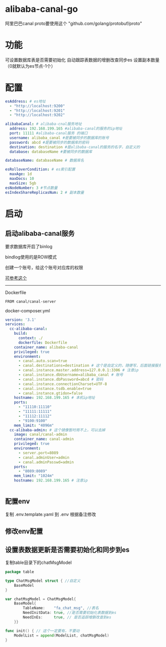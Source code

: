 # alibaba-canal-go
阿里巴巴canal proto要使用这个 "github.com/golang/protobuf/proto"

# 功能
可设置数据库表是否需要初始化
自动跟踪表数据的增删改查同步es
设置副本数量（0就默认为es节点-1个）

# 配置
```yaml
esAddress: # es地址
  - "http://localhost:9200"
  - "http://localhost:9201"
  - "http://localhost:9202"

alibabaCanal: # alibaba-cnal服务地址
  address: 192.168.199.165 #alibaba-canal的服务的ip地址
  port: 11111 #alibaba-canal服务 的端口
  username: alibaba_canal #是要被同步的数据库的账号
  password: abcd #是要被同步的数据库的密码
  destination: destination #是alibaba-canal的服务的名字，自定义的
  database: databaseName #要被同步的数据库

databaseName: databaseName # 数据库名

esRolloverCondition: # es索引配置
  maxAge: 1d
  maxDocs: 10
  maxSize: 5gb
esNodeNumber: 3 #节点数量
esIndexShareReplicasNum: 2 # 副本数量
```

# 启动
## 启动alibaba-canal服务
要求数据库开启了binlog

bindlog使用的是ROW模式

创建一个账号，给这个账号对应库的权限

[可参考这个](https://www.codeccc.cn/index.php/2024/03/18/%e9%98%bf%e9%87%8c%e7%9a%84-binlog-%e7%9a%84%e5%a2%9e%e9%87%8f%e8%ae%a2%e9%98%85%e5%92%8c%e6%b6%88%e8%b4%b9%e7%bb%84%e4%bb%b6/)

---

Dockerfile
```
FROM canal/canal-server
```

docker-composer.yml
```yml
version: '3.1'
services:
  cc-alibaba-canal:
    build:
      context: ./
      dockerfile: Dockerfile
    container_name: alibaba-canal
    privileged: true
    environment:
      - canal.auto.scan=true
      - canal.destinations=destination # 这个是自定义的，随便写，后面链接服务的时候也是要和这个一样
      - canal.instance.master.address=127.0.0.1:3306 # 注意ip
      - canal.instance.dbUsername=alibaba_canal # 账号
      - canal.instance.dbPassword=abcd # 密码
      - canal.instance.connectionCharset=UTF-8
      - canal.instance.tsdb.enable=true
      - canal.instance.gtidon=false
    hostname: 192.168.199.165 # 本机ip地址
    ports:
      - "11110:11110"
      - "11111:11111"
      - "11112:11112"
      - "9100:9100"
    mem_limit: "4096m"
  cc-alibaba-admin: # 这个镜像暂时用不上，可以去掉
    image: canal/canal-admin
    container_name: canal-admin
    privileged: true
    environment:
      - server.port=8089
      - canal.adminUser=admin
      - canal.adminPasswd=admin
    ports:
      - "8089:8089"
    mem_limit: "1024m"
    hostname: 192.168.199.165 # 注意ip



```
## 配置env
复制 .env.template.yaml 到 .env 根据备注修改
## 修改env配置

## 设置表数据更新是否需要初始化和同步到es
复制table目录下的chatMsgModel
```go
package table

type ChatMsgModel struct { //自定义
	BaseModel
}

var chatMsgModel = ChatMsgModel{
	BaseModel{
		TableName:    "fa_chat_msg", //表名
		NeedInitData: true, //是否需要初始化表数据到es
		NeedInEs:     true, // 是否追踪增删改查到es
	}}

func init() { // 这个一定要有，不要动
	ModelList = append(ModelList, chatMsgModel)
}

```
